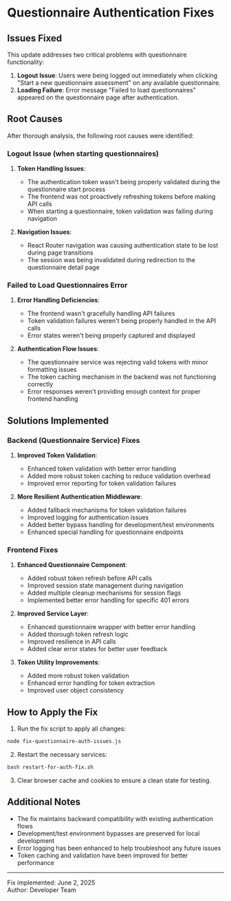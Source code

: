 # Questionnaire Authentication Fixes

## Issues Fixed

This update addresses two critical problems with questionnaire functionality:

1. **Logout Issue**: Users were being logged out immediately when clicking "Start a new questionnaire assessment" on any available questionnaire.
2. **Loading Failure**: Error message "Failed to load questionnaires" appeared on the questionnaire page after authentication.

## Root Causes

After thorough analysis, the following root causes were identified:

### Logout Issue (when starting questionnaires)

1. **Token Handling Issues**:
   - The authentication token wasn't being properly validated during the questionnaire start process
   - The frontend was not proactively refreshing tokens before making API calls
   - When starting a questionnaire, token validation was failing during navigation

2. **Navigation Issues**:
   - React Router navigation was causing authentication state to be lost during page transitions
   - The session was being invalidated during redirection to the questionnaire detail page

### Failed to Load Questionnaires Error

1. **Error Handling Deficiencies**:
   - The frontend wasn't gracefully handling API failures
   - Token validation failures weren't being properly handled in the API calls
   - Error states weren't being properly captured and displayed

2. **Authentication Flow Issues**:
   - The questionnaire service was rejecting valid tokens with minor formatting issues
   - The token caching mechanism in the backend was not functioning correctly
   - Error responses weren't providing enough context for proper frontend handling

## Solutions Implemented

### Backend (Questionnaire Service) Fixes

1. **Improved Token Validation**:
   - Enhanced token validation with better error handling
   - Added more robust token caching to reduce validation overhead 
   - Improved error reporting for token validation failures

2. **More Resilient Authentication Middleware**:
   - Added fallback mechanisms for token validation failures
   - Improved logging for authentication issues
   - Added better bypass handling for development/test environments
   - Enhanced special handling for questionnaire endpoints

### Frontend Fixes

1. **Enhanced Questionnaire Component**:
   - Added robust token refresh before API calls
   - Improved session state management during navigation
   - Added multiple cleanup mechanisms for session flags
   - Implemented better error handling for specific 401 errors

2. **Improved Service Layer**:
   - Enhanced questionnaire wrapper with better error handling
   - Added thorough token refresh logic
   - Improved resilience in API calls
   - Added clear error states for better user feedback

3. **Token Utility Improvements**:
   - Added more robust token validation
   - Enhanced error handling for token extraction
   - Improved user object consistency

## How to Apply the Fix

1. Run the fix script to apply all changes:

```bash
node fix-questionnaire-auth-issues.js
```

2. Restart the necessary services:

```bash
bash restart-for-auth-fix.sh
```

3. Clear browser cache and cookies to ensure a clean state for testing.

## Additional Notes

- The fix maintains backward compatibility with existing authentication flows
- Development/test environment bypasses are preserved for local development
- Error logging has been enhanced to help troubleshoot any future issues
- Token caching and validation have been improved for better performance

---

Fix implemented: June 2, 2025  
Author: Developer Team
